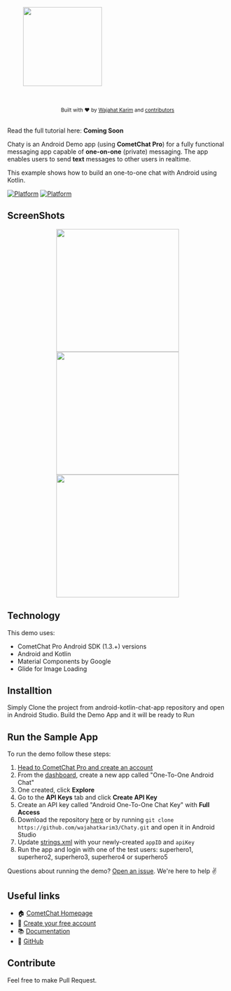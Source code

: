 <div style="width:100%">
<div style="width:100%">
	<div style="width:50%; display:inline-block">
		<p align="center">
		<img align="center" width="180" height="180" alt="" src="https://raw.githubusercontent.com/wajahatkarim3/Chaty/master/Art/Chaty_Logo.png">	
		</p>	
	</div>	
</div>
</br>
</br>
</div>

<div align="center">
  <sub>Built with ❤︎ by
  <a href="https://twitter.com/WajahatKarim">Wajahat Karim</a> and
  <a href="https://github.com/wajahatkarim3/Chaty/graphs/contributors">
    contributors
  </a>
</div>
<br/>

Read the full tutorial here:
**Coming Soon**

Chaty is an Android Demo app (using **CometChat Pro**) for a fully functional messaging app capable of **one-on-one** (private) messaging. The app enables users to send **text** messages to other users in realtime.

This example shows how to build an one-to-one chat with Android using Kotlin.

[![Platform](https://img.shields.io/badge/Platform-Android-brightgreen.svg)](#)      [![Platform](https://img.shields.io/badge/Language-Kotlin-yellowgreen.svg)](#)

## ScreenShots

 <div align="center">
  <img src="https://raw.githubusercontent.com/wajahatkarim3/Chaty/master/Art/LoginScreen.png" width="280px" /> <img src="https://raw.githubusercontent.com/wajahatkarim3/Chaty/master/Art/ContactsScreen.png" width="280px" /> <img src="https://raw.githubusercontent.com/wajahatkarim3/Chaty/master/Art/MessagesScreen.png" width="280px" />
</div>

## Technology
This demo uses:

* CometChat Pro Android SDK (1.3.+) versions
* Android and Kotlin
* Material Components by Google
* Glide for Image Loading

## Installtion

   Simply Clone the project from android-kotlin-chat-app repository and open in Android Studio.
   Build the Demo App and it will be ready to Run
   

## Run the Sample App
To run the demo follow these steps:

1. [Head to CometChat Pro and create an account](https://cometchat.com/pro?utm_source=github&utm_medium=wajahatkarim3-chaty-readme)
2. From the [dashboard](https://app.cometchat.com/?utm_source=github&utm_medium=wajahatkarim3-chaty-readme), create a new app called "One-To-One Android Chat"
3. One created, click **Explore**
4. Go to the **API Keys** tab and click **Create API Key**
5. Create an API key called "Android One-To-One Chat Key" with **Full Access**
4. Download the repository [here](https://github.com/wajahatkarim3/Chaty/archive/master.zip) or by running `git clone https://github.com/wajahatkarim3/Chaty.git` and open it in Android Studio
5. Update [strings.xml](https://github.com/wajahatkarim3/Chaty/blob/master/app/src/main/res/values/strings.xml) with your newly-created `appID` and `apiKey`
6. Run the app and login with one of the test users: superhero1, superhero2, superhero3, superhero4 or superhero5

Questions about running the demo? [Open an issue](https://github.com/wajahatkarim3/Chaty/issues). We're here to help ✌️


## Useful links

- 🏠 [CometChat Homepage](https://cometchat.com/pro?utm_source=github&utm_medium=wajahatkarim3-chaty-readme)
- 🚀 [Create your free account](https://app.cometchat.com?utm_source=github&utm_medium=wajahatkarim3-chaty-readme)
- 📚 [Documentation](https://prodocs.cometchat.com/docs?utm_source=github&utm_medium=wajahatkarim3-chaty-readme)
- 👾 [GitHub](https://github.com/CometChat-Pro)

## Contribute

 Feel free to make Pull Request.
   
